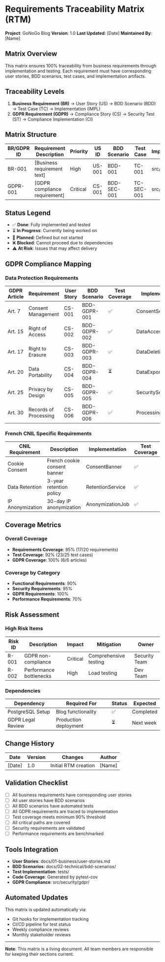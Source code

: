 # Requirements Traceability Matrix (RTM)

**Project**: GoNoGo Blog
**Version**: 1.0
**Last Updated**: [Date]
**Maintained By**: [Name]

## Matrix Overview

This matrix ensures 100% traceability from business requirements through implementation and testing. Each requirement must have corresponding user stories, BDD scenarios, test cases, and implementation artifacts.

## Traceability Levels

1. **Business Requirement (BR)** → User Story (US) → BDD Scenario (BDD) → Test Case (TC) → Implementation (IMPL)
2. **GDPR Requirement (GDPR)** → Compliance Story (CS) → Security Test (ST) → Compliance Implementation (CI)

## Matrix Structure

| BR/GDPR ID | Requirement Description | Priority | US ID | BDD Scenario | Test Case | Implementation | Status | Notes |
|------------|------------------------|----------|-------|--------------|-----------|----------------|--------|-------|
| BR-001 | [Business requirement text] | High | US-001 | BDD-001 | TC-001 | src/be/... | ✅ Done | |
| GDPR-001 | [GDPR compliance requirement] | Critical | CS-001 | BDD-SEC-001 | TC-SEC-001 | src/security/... | ⏳ In Progress | |

## Status Legend

- ✅ **Done**: Fully implemented and tested
- ⏳ **In Progress**: Currently being worked on
- 📝 **Planned**: Defined but not started
- ❌ **Blocked**: Cannot proceed due to dependencies
- ⚠️ **At Risk**: Issues that may affect delivery

## GDPR Compliance Mapping

### Data Protection Requirements

| GDPR Article | Requirement | User Story | BDD Scenario | Test Coverage | Implementation |
|--------------|-------------|------------|--------------|---------------|----------------|
| Art. 7 | Consent Management | CS-001 | BDD-GDPR-001 | ✅ | ConsentService |
| Art. 15 | Right of Access | CS-002 | BDD-GDPR-002 | ✅ | DataAccessAPI |
| Art. 17 | Right to Erasure | CS-003 | BDD-GDPR-003 | ✅ | DataDeletionService |
| Art. 20 | Data Portability | CS-004 | BDD-GDPR-004 | ⏳ | DataExportAPI |
| Art. 25 | Privacy by Design | CS-005 | BDD-GDPR-005 | ✅ | SecurityService |
| Art. 30 | Records of Processing | CS-006 | BDD-GDPR-006 | ✅ | ProcessingRecords |

### French CNIL Specific Requirements

| CNIL Requirement | Description | Implementation | Test Coverage |
|------------------|-------------|----------------|---------------|
| Cookie Consent | French cookie consent banner | ConsentBanner | ✅ |
| Data Retention | 3-year retention policy | RetentionService | ✅ |
| IP Anonymization | 30-day IP anonymization | AnonymizationJob | ✅ |

## Coverage Metrics

### Overall Coverage
- **Requirements Coverage**: 85% (17/20 requirements)
- **Test Coverage**: 92% (23/25 test cases)
- **GDPR Coverage**: 100% (6/6 articles)

### Coverage by Category
- **Functional Requirements**: 90%
- **Security Requirements**: 95%
- **GDPR Requirements**: 100%
- **Performance Requirements**: 70%

## Risk Assessment

### High Risk Items
| Risk ID | Description | Impact | Mitigation | Owner |
|---------|-------------|--------|------------|-------|
| R-001 | GDPR non-compliance | Critical | Comprehensive testing | Security Team |
| R-002 | Performance bottlenecks | High | Load testing | Dev Team |

### Dependencies
| Dependency | Required For | Status | Expected |
|------------|-------------|--------|----------|
| PostgreSQL Setup | Blog functionality | ✅ | Completed |
| GDPR Legal Review | Production deployment | ⏳ | Next week |

## Change History

| Date | Version | Changes | Author |
|------|---------|---------|--------|
| [Date] | 1.0 | Initial RTM creation | [Name] |

## Validation Checklist

- [ ] All business requirements have corresponding user stories
- [ ] All user stories have BDD scenarios
- [ ] All BDD scenarios have automated tests
- [ ] All GDPR requirements are traced to implementation
- [ ] Test coverage meets minimum 90% threshold
- [ ] All critical paths are covered
- [ ] Security requirements are validated
- [ ] Performance requirements are benchmarked

## Tools Integration

- **User Stories**: docs/01-business/user-stories.md
- **BDD Scenarios**: docs/02-technical/bdd-scenarios/
- **Test Implementation**: tests/
- **Code Coverage**: Generated by pytest-cov
- **GDPR Compliance**: src/security/gdpr/

## Automated Updates

This matrix is updated automatically via:
- Git hooks for implementation tracking
- CI/CD pipeline for test status
- Weekly compliance reviews
- Monthly stakeholder reviews

---

**Note**: This matrix is a living document. All team members are responsible for keeping their sections current.